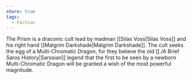 ```yaml
---
share: true
tags:
  - Faction
---
```


The Prism is a draconic cult lead by madman [[Silas Voss|Silas Voss]] and his right hand [[Malgrim Darkshade|Malgrim Darkshade]]. The cult seeks the egg of a Multi-Chromatic Dragon, for they believe the old [[./A Brief Saros History|Sarosian]] legend that the first to be seen by a newborn Multi-Chromatic Dragon will be granted a wish of the most powerful magnitude. 